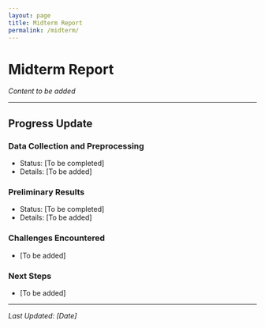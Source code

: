 ```yaml
---
layout: page
title: Midterm Report
permalink: /midterm/
---
```


# Midterm Report

*Content to be added*

---

## Progress Update

### Data Collection and Preprocessing
- Status: [To be completed]
- Details: [To be added]

### Preliminary Results
- Status: [To be completed]
- Details: [To be added]

### Challenges Encountered
- [To be added]

### Next Steps
- [To be added]

---
*Last Updated: [Date]*
